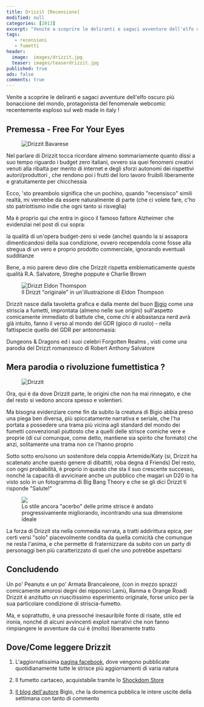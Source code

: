 ```yaml
---
title: Drizzit [Recensione]
modified: null
categories: [2013]
excerpt: "Venite a scoprire le deliranti e sagaci avventure dell'elfo oscuro più bonaccione del mondo..."
tags: 
   - recensioni
   - fumetti
header:  
  image:  images/drizzit.jpg
  teaser: images/teaserdrizzit.jpg
published: true
ads: false
comments: true
---
```

Venite a scoprire le deliranti e sagaci avventure dell'elfo oscuro più bonaccione del mondo, protagonista del fenomenale webcomic recentemente esploso sul web made in italy !

## Premessa - Free For Your Eyes

<figure>
	<img src="https://2.bp.blogspot.com/-DyUGTCrMvhY/UIBW5WH4zuI/AAAAAAAAEF0/if02JmpIgL0/s320/Drizzit_Bavarese.jpg" alt="Drizzit Bavarese">
</figure>

Nel parlare di Drizzit tocca ricordare almeno sommariamente quanto dissi a suo tempo riguardo i budget zero italiani, ovvero sia quei fenomeni creativi venuti alla ribalta per merito di internet e degli sforzi autonomi dei rispettivi autori/produttori , che rendono poi i frutti del loro lavoro fruibili liberamente e gratuitamente per chicchessia

Ecco, 'sto preambolo significa che un pochino, quando "recensisco" simili realtà, mi verrebbe da essere naturalmente di parte (che ci volete fare, c'ho sto patriottismo indie che ogni tanto si risveglia)

Ma è proprio qui che entra in gioco il famoso fattore Alzheimer che evidenziai nel post di cui sopra:

la qualità di un'opera budget-zero si vede (anche) quando la si assapora dimenticandosi della sua condizione, ovvero recependola come fosse alla stregua di un vero e proprio prodotto commerciale, ignorando eventuali sudditanze

Bene, a mio parere devo dire che Drizzit rispetta emblematicamente queste qualità
R.A. Salvatore, Streghe poppute e Charlie Brown

<figure>
	<img src="https://www.eldonthompson.com/images/Fav-Drizzt.gif" alt="Drizzt Eldon Thomspon">
	<figcaption>Il Drizzt "originale" in un'illustrazione di Eldon Thompson</figcaption>
</figure>

Drizzit nasce dalla tavoletta grafica e dalla mente del buon [Bigio](https://pauldeggan.blogspot.it/) come una striscia a fumetti, improntata (almeno nelle sue origini) sull'aspetto comicamente immediato di battute che, come chi è abbastanza nerd avrà già intuito, fanno il verso al mondo del GDR (gioco di ruolo) - nella fattispecie quello del GDR per antonomasia:

Dungeons & Dragons ed i suoi celebri Forgotten Realms , visti come una parodia del Drizzt romanzesco di Robert Anthony Salvatore

## Mera parodia o rivoluzione fumettistica ?

<figure>
	<img src="https://3.bp.blogspot.com/-Z8TWBIGuksg/UQk10fpZrAI/AAAAAAAAFD0/XPbcY4Ji8I8/s320/Drizzit_600_party.jpg" alt="Drizzit">
</figure>

Ora, qui è da dove Drizzit parte, le origini che non ha mai rinnegato, e che del resto si vedono ancora spesso e volentieri.

Ma bisogna evidenziare come fin da subito la creatura di Bigio abbia preso una piega ben diversa, più spiccatamente narrativa e seriale,  che l'ha portata a possedere una trama più vicina agli standard del mondo dei fumetti convenzionali piuttosto che a quelli delle strisce comiche vere e proprie (di cui comunque, come detto, mantiene sia spirito che formato) che anzi, solitamente una trama non ce l'hanno proprio

Sotto sotto ero/sono un sostenitore dela coppia Artemide/Katy
(si, Drizzit ha scatenato anche questo genere di dibattiti, roba degna d Friends)
Del resto, con ogni probabilità, è proprio in questo che sta il suo crescente successo, nonché la capacità di avvicinare anche un pubblico che magari un D20 lo ha visto solo in un fotogramma di Big Bang Theory e che se gli dici Drizzt ti risponde "Salute!"

<figure>
	<img src="https://2.bp.blogspot.com/-35xuaEiVOF0/ThQ-nwKAVrI/AAAAAAAAB20/4azBsAM62LI/s400/drizzit_084_2011.jpg">
	<figcaption>Lo stile ancora "acerbo" delle prime strisce è andato progressivamente migliorando, incontrando una sua dimensione ideale</figcaption>
</figure>

La forza di Drizzit sta nella commedia narrata, a tratti addirittura epica, per certi versi "solo" piacevolmente condita da quella comicità che comunque ne resta l'anima, e che permette di fraternizzare da subito con un party di personaggi ben più caratterizzato di quel che uno potrebbe aspettarsi

## Concludendo

Un po' Peanuts e un po' Armata Brancaleone, (con in mezzo sprazzi comicamente amorosi degni dei nipponici Lamù, Ranma e Orange Road) Drizzit è anzitutto un riuscitissimo esperimento originale, forse unico per la sua particolare condizione di striscia-fumetto.

Ma, e soprattutto, è una pressoché inesauribile fonte di risate, stile ed ironia, nonché di alcuni avvincenti exploit narrativi che non fanno rimpiangere le avventure da cui è (molto) liberamente tratto

## Dove/Come leggere Drizzit

1. L'aggiornatissima [pagina facebook](https://www.facebook.com/Drizzit.by.Bigio), dove vengono pubblicate quotidianamente tutte le strisce più aggiornamenti di varia natura

2. Il fumetto cartaceo, acquistabile tramite lo [Shockdom Store](https://store.shockdom.com/108-drizzit-1-it-9788896275030.html)

3. [Il blog dell'autore](https://pauldeggan.blogspot.it/) Bigio, che la domenica pubblica le intere uscite della settimana con tanto di commento  